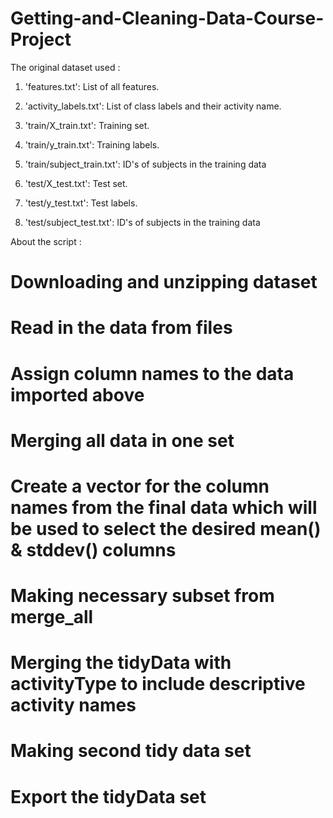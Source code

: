 # Getting-and-Cleaning-Data-Course-Project

The original dataset used :

1. 'features.txt': List of all features.

2. 'activity_labels.txt': List of class labels and their activity name.

3. 'train/X_train.txt': Training set.

4. 'train/y_train.txt': Training labels.

5. 'train/subject_train.txt': ID's of subjects in the training data

6. 'test/X_test.txt': Test set.

7. 'test/y_test.txt': Test labels.

8. 'test/subject_test.txt': ID's of subjects in the training data

About the script :

# Downloading and unzipping dataset

# Read in the data from files

# Assign column names to the data imported above

# Merging all data in one set

# Create a vector for the column names from the final data which will be used to select the desired mean() & stddev() columns

# Making necessary subset from merge_all

# Merging the tidyData with activityType to include descriptive activity names

# Making second tidy data set

# Export the tidyData set 






